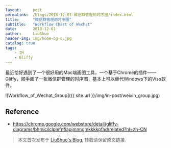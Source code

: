 ```yaml
---
layout:     post
permalink:  /blogs/2018-12-01-微信群管理的时序图/index.html
title:      "微信群管理的时序图"
subtitle:   "Workflow Chart of Wechat"
date:       2018-12-01
author:     LiuShuo
header-img: img/home-bg-o.jpg
catalog: true
tags:
    - IM
    - Gliffy
---
```

    
最近恰好遇到了一个很好用的Mac端画图工具，一个基于Chrome的插件——Gliffy，顺手画了一张微信群管理的时序图，基本上可以替代Windows下的Viso软件。

![Workflow_of_Wechat_Group]({{ site.url }}/img/in-post/weixin_group.jpg)

## Reference
- https://chrome.google.com/webstore/detail/gliffy-diagrams/bhmicilclplefnflapjmnngmkkkkpfad/related?hl=zh-CN


> 本文首次发布于 [LiuShuo's Blog](https://liushuo.me), 
转载请保留原文链接.
